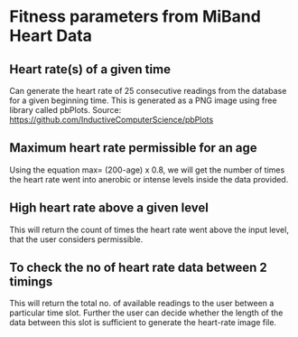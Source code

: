 # Fitness parameters from MiBand Heart Data
## Heart rate(s) of a given time
Can generate the heart rate of 25 consecutive readings from the database for a given beginning time. This is generated as a PNG image using free library called pbPlots.
Source: https://github.com/InductiveComputerScience/pbPlots

## Maximum heart rate permissible for an age
Using the equation max= (200-age) x 0.8, we will get the number of times the heart rate went into anerobic or intense levels inside the data provided.

## High heart rate above a given level
This will return the count of times the heart rate went above the input level, that the user considers permissible.

## To check the no of heart rate data between 2 timings
This will return the total no. of available readings to the user between a particular time slot. Further the user can decide whether the length of the data between this slot is sufficient to generate the heart-rate image file.

